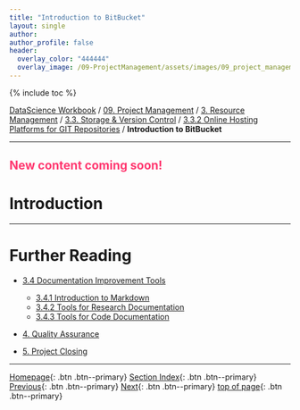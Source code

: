 ```yaml
---
title: "Introduction to BitBucket"
layout: single
author:
author_profile: false
header:
  overlay_color: "444444"
  overlay_image: /09-ProjectManagement/assets/images/09_project_management_banner.png
---
```


{% include toc %}

[DataScience Workbook](https://datascience.101workbook.org/) / [09. Project Management](../../00-ProjectManagement-LandingPage.md) / [3. Resource Management](../00-intro-resource-management) / [3.3. Storage & Version Control](01-storage-version-control.md) / [3.3.2 Online Hosting Platforms for GIT Repositories](03-repo-hosting-platforms.md) / **Introduction to BitBucket**

---


## <span style="color: #ff3870;">New content coming soon!</span>

# Introduction





___
# Further Reading
* [3.4 Documentation Improvement Tools](../02-DOCUMENTATION/01-documentation-improvement-tools)
  * [3.4.1 Introduction to Markdown](../02-DOCUMENTATION/02-intro-to-markdown)
  * [3.4.2 Tools for Research Documentation](../02-DOCUMENTATION/03-project_documentation)
  * [3.4.3 Tools for Code Documentation](../02-DOCUMENTATION/04-code_documentation)

* [4. Quality Assurance](../../03-PRODUCTIVITY/00-quality-assurance)
* [5. Project Closing](../../04-PUBLICATION/01-project-closing)


___

[Homepage](../../../index.md){: .btn  .btn--primary}
[Section Index](../../00-ProjectManagement-LandingPage){: .btn  .btn--primary}
[Previous](04A-github-advanced){: .btn  .btn--primary}
[Next](../02-DOCUMENTATION/01-documentation-improvement-tools){: .btn  .btn--primary}
[top of page](#introduction){: .btn  .btn--primary}
